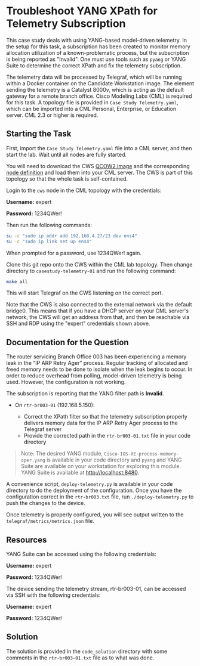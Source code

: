 # Troubleshoot YANG XPath for Telemetry Subscription

This case study deals with using YANG-based model-driven telemetry.  In the setup for this task, a subscription has been created to monitor memory allocation utilization of a known-problematic process, but the subscription is being reported as "Invalid".  One must use tools such as `pyang` or YANG Suite to determine the correct XPath and fix the telemetry subscription.

The telemetry data will be processed by Telegraf, which will be running within a Docker container on the Candidate Workstation image.  The element sending the telemetry is a Catalyst 8000v, which is acting as the default gateway for a remote branch office.  Cisco Modeling Labs (CML) is required for this task.  A topology file is provided in `Case Study Telemetry.yaml`, which can be imported into a CML Personal, Enterprise, or Education server.  CML 2.3 or higher is required.

## Starting the Task

First, import the `Case Study Telemetry.yaml` file into a CML server, and then start the lab.  Wait until all nodes are fully started.

You will need to download the CWS [QCOW2 image](https://learningcontent.cisco.com/images/2022-04-08_DevNetExpert_CWS_Example.qcow2) and the corresponding [node definition](https://github.com/CiscoDevNet/cml-community/tree/master/node-definitions/cisco/cws) and load them into your CML server.  The CWS is part of this topology so that the whole task is self-contained.

Login to the `cws` node in the CML topology with the credentials:

**Username:** expert

**Password:** 1234QWer!

Then run the following commands:

```sh
su -c "sudo ip addr add 192.168.4.27/23 dev ens4"
su -c "sudo ip link set up ens4"
```

When prompted for a password, use 1234QWer! again.

Clone this git repo onto the CWS within the CML lab topology.  Then change directory to `casestudy-telemetry-01` and run the following command:

```sh
make all
```

This will start Telegraf on the CWS listening on the correct port.

Note that the CWS is also connected to the external network via the default bridge0.  This means that if you have a DHCP server on your CML server's network, the CWS will get an address from that, and then be reachable via SSH and RDP using the "expert" credentials shown above.

## Documentation for the Question

The router servicing Branch Office 003 has been experiencing a memory leak in the “IP ARP Retry Ager” process.  Regular tracking of allocated and freed memory needs to be done to isolate when the leak begins to occur.  In order to reduce overhead from polling, model-driven telemetry is being used.  However, the configuration is not working.  

The subscription is reporting that the YANG filter path is **Invalid**.

* On `rtr-br003-01` (192.168.5.150):

  * Correct the XPath filter so that the telemetry subscription properly delivers memory data for the IP ARP Retry Ager process to the Telegraf server
  * Provide the corrected path in the `rtr-br003-01.txt` file in your code directory

> Note: The desired YANG module, `Cisco-IOS-XE-process-memory-oper.yang` is available in your code directory and `pyang` and YANG Suite are available on your workstation for exploring this module.  YANG Suite is available at <http://localhost:8480>.

A convenience script, `deploy-telemetry.py` is available in your code directory to do the deployment of the configuration.  Once you have the configuration correct in the `rtr-br003.txt` file, run `./deploy-telemetry.py` to push the changes to the device.

Once telemetry is properly configured, you will see output written to the `telegraf/metrics/metrics.json` file.

## Resources

YANG Suite can be accessed using the following credentials:

**Username:** expert

**Password:** 1234QWer!

The device sending the telemetry stream, rtr-br003-01, can be accessed via SSH with the following credentials:

**Username:** expert

**Password:** 1234QWer!

## Solution

The solution is provided in the `code_solution` directory with some comments in the `rtr-br003-01.txt` file as to what was done.
